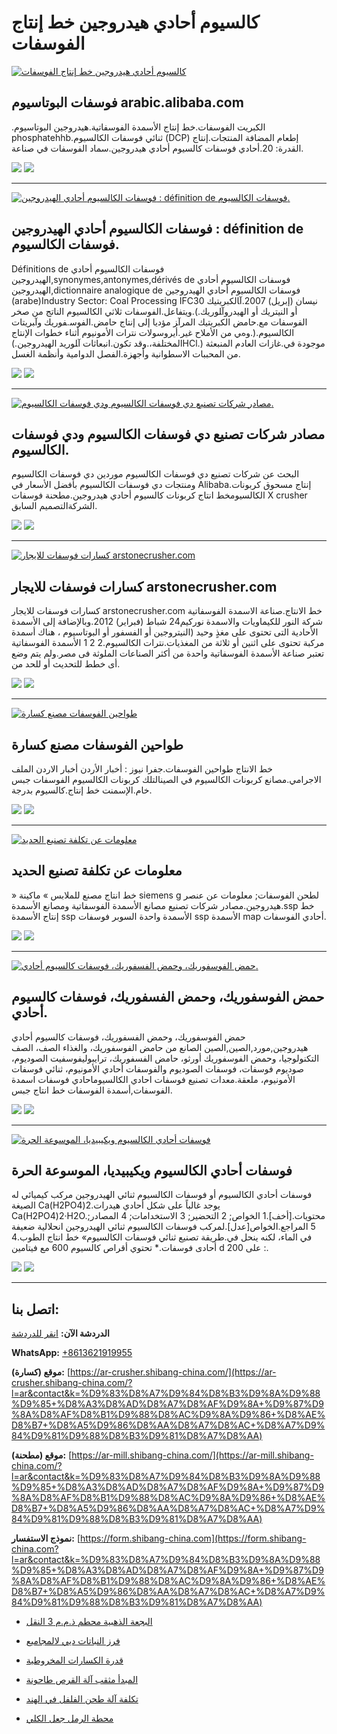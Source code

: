 # كالسيوم أحادي هيدروجين خط إنتاج الفوسفات

<a href="https://swt.shibang-china.com/?l=ar&img&k=%D9%83%D8%A7%D9%84%D8%B3%D9%8A%D9%88%D9%85+%D8%A3%D8%AD%D8%A7%D8%AF%D9%8A+%D9%87%D9%8A%D8%AF%D8%B1%D9%88%D8%AC%D9%8A%D9%86+%D8%AE%D8%B7+%D8%A5%D9%86%D8%AA%D8%A7%D8%AC+%D8%A7%D9%84%D9%81%D9%88%D8%B3%D9%81%D8%A7%D8%AA" target="_blank">![كالسيوم أحادي هيدروجين خط إنتاج الفوسفات](http://static.shibang-china.com/all-800x300/964.jpg)</a>

## فوسفات البوتاسيوم arabic.alibaba.com
.الكبريت الفوسفات.خط إنتاج الأسمدة الفوسفاتية.هيدروجين البوتاسيوم phosphatehhb.ثنائي فوسفات الكالسيوم (DCP) إطعام المضافة المنتجات.إنتاج القدرة: 20.أحادي فوسفات كالسيوم أحادي هيدروجين.سماد الفوسفات في صناعة.


<a href="https://whatsapp.shibangsoft.com/WhatsApp.php" target="_blank" title="WhatsApp">![](http://static.shibang-china.com/icon/whatsapp.png)</a> <a href="https://swt.shibang-china.com/?l=ar&icon&k=%D9%83%D8%A7%D9%84%D8%B3%D9%8A%D9%88%D9%85+%D8%A3%D8%AD%D8%A7%D8%AF%D9%8A+%D9%87%D9%8A%D8%AF%D8%B1%D9%88%D8%AC%D9%8A%D9%86+%D8%AE%D8%B7+%D8%A5%D9%86%D8%AA%D8%A7%D8%AC+%D8%A7%D9%84%D9%81%D9%88%D8%B3%D9%81%D8%A7%D8%AA" target="_blank">![](http://static.shibang-china.com/icon/chat-ar.png)</a>

---

<a href="https://swt.shibang-china.com/?l=ar&img&k=%D9%83%D8%A7%D9%84%D8%B3%D9%8A%D9%88%D9%85+%D8%A3%D8%AD%D8%A7%D8%AF%D9%8A+%D9%87%D9%8A%D8%AF%D8%B1%D9%88%D8%AC%D9%8A%D9%86+%D8%AE%D8%B7+%D8%A5%D9%86%D8%AA%D8%A7%D8%AC+%D8%A7%D9%84%D9%81%D9%88%D8%B3%D9%81%D8%A7%D8%AA" target="_blank">![فوسفات الكالسيوم أحادي الهيدروجين : définition de فوسفات الكالسيوم.](http://static.shibang-china.com/all-800x300/1368.jpg)</a>

## فوسفات الكالسيوم أحادي الهيدروجين : définition de فوسفات الكالسيوم.
Définitions de فوسفات الكالسيوم أحادي الهيدروجين,synonymes,antonymes,dérivés de فوسفات الكالسيوم أحادي الهيدروجين,dictionnaire analogique de فوسفات الكالسيوم أحادي الهيدروجين (arabe)Industry Sector: Coal Processing IFC30 نيسان (إبريل) 2007.آﺎﻟﻜﺒﺮﻳﺘﻴﻚ أو اﻟﻨﻴﺘﺮﻳﻚ أو اﻟﻬﻴﺪروآﻠﻮرﻳﻚ.).وﻳﺘﻔﺎﻋﻞ.اﻟﻔﻮﺳﻔﺎت ﺛﻼﺛﻲ اﻟﻜﺎﻟﺴﻴﻮم اﻟﻨﺎﺗﺞ ﻣﻦ ﺻﺨﺮ اﻟﻔﻮﺳﻔﺎت ﻣﻊ.ﺣﺎﻣﺾ اﻟﻜﺒﺮﻳﺘﻴﻚ اﻟﻤﺮآﺰ ﻣﺆدﻳﺎ إﻟﻰ إﻧﺘﺎج ﺣﺎﻣﺾ.اﻟﻔﻮﺳ.ﻔﻮرﻳﻚ وآﺒﺮﻳﺘﺎت اﻟﻜﺎﻟﺴﻴﻮم.(.وهﻲ ﻣﻦ اﻷﻣﻼح ﻏﻴﺮ.أﻳﺮوﺳﻮﻻت ﻧﺘﺮات اﻷﻣﻮﻧﻴﻮم أﺛﻨﺎء ﺧﻄﻮات اﻹﻧﺘﺎج اﻟﻤﺨﺘﻠﻔﺔ،.وﻗﺪ ﺗﻜﻮن.اﻧﺒﻌﺎﺛﺎت آﻠﻮرﻳﺪ اﻟﻬﻴﺪروﺟﻴﻦ.)HCl.) ﻣﻮﺟﻮدة ﻓﻲ.ﻏﺎزات اﻟﻌﺎدم اﻟﻤﻨﺒﻌﺜﺔ ﻣﻦ اﻟﻤﺤﺒﺒﺎت اﻻﺳﻄﻮاﻧﻴﺔ وأﺟﻬﺰة.اﻟﻔﺼﻞ اﻟﺪواﻣﻴﺔ وأﻧﻈﻤﺔ اﻟﻐﺴﻞ.


<a href="https://whatsapp.shibangsoft.com/WhatsApp.php" target="_blank" title="WhatsApp">![](http://static.shibang-china.com/icon/whatsapp.png)</a> <a href="https://swt.shibang-china.com/?l=ar&icon&k=%D9%83%D8%A7%D9%84%D8%B3%D9%8A%D9%88%D9%85+%D8%A3%D8%AD%D8%A7%D8%AF%D9%8A+%D9%87%D9%8A%D8%AF%D8%B1%D9%88%D8%AC%D9%8A%D9%86+%D8%AE%D8%B7+%D8%A5%D9%86%D8%AA%D8%A7%D8%AC+%D8%A7%D9%84%D9%81%D9%88%D8%B3%D9%81%D8%A7%D8%AA" target="_blank">![](http://static.shibang-china.com/icon/chat-ar.png)</a>

---

<a href="https://swt.shibang-china.com/?l=ar&img&k=%D9%83%D8%A7%D9%84%D8%B3%D9%8A%D9%88%D9%85+%D8%A3%D8%AD%D8%A7%D8%AF%D9%8A+%D9%87%D9%8A%D8%AF%D8%B1%D9%88%D8%AC%D9%8A%D9%86+%D8%AE%D8%B7+%D8%A5%D9%86%D8%AA%D8%A7%D8%AC+%D8%A7%D9%84%D9%81%D9%88%D8%B3%D9%81%D8%A7%D8%AA" target="_blank">![مصادر شركات تصنيع دي فوسفات الكالسيوم ودي فوسفات الكالسيوم.](http://static.shibang-china.com/all-800x300/1179.jpg)</a>

## مصادر شركات تصنيع دي فوسفات الكالسيوم ودي فوسفات الكالسيوم.
البحث عن شركات تصنيع دي فوسفات الكالسيوم موردين دي فوسفات الكالسيوم ومنتجات دي فوسفات الكالسيوم بأفضل الأسعار في Alibaba.إنتاج مسحوق كربونات الكالسيومخط انتاج كربونات كالسيوم أحادي هيدروجين.مطحنة فوسفات X crusher الشركةالتصميم السابق.


<a href="https://whatsapp.shibangsoft.com/WhatsApp.php" target="_blank" title="WhatsApp">![](http://static.shibang-china.com/icon/whatsapp.png)</a> <a href="https://swt.shibang-china.com/?l=ar&icon&k=%D9%83%D8%A7%D9%84%D8%B3%D9%8A%D9%88%D9%85+%D8%A3%D8%AD%D8%A7%D8%AF%D9%8A+%D9%87%D9%8A%D8%AF%D8%B1%D9%88%D8%AC%D9%8A%D9%86+%D8%AE%D8%B7+%D8%A5%D9%86%D8%AA%D8%A7%D8%AC+%D8%A7%D9%84%D9%81%D9%88%D8%B3%D9%81%D8%A7%D8%AA" target="_blank">![](http://static.shibang-china.com/icon/chat-ar.png)</a>

---

<a href="https://swt.shibang-china.com/?l=ar&img&k=%D9%83%D8%A7%D9%84%D8%B3%D9%8A%D9%88%D9%85+%D8%A3%D8%AD%D8%A7%D8%AF%D9%8A+%D9%87%D9%8A%D8%AF%D8%B1%D9%88%D8%AC%D9%8A%D9%86+%D8%AE%D8%B7+%D8%A5%D9%86%D8%AA%D8%A7%D8%AC+%D8%A7%D9%84%D9%81%D9%88%D8%B3%D9%81%D8%A7%D8%AA" target="_blank">![كسارات فوسفات للايجار arstonecrusher.com](http://static.shibang-china.com/all-800x300/604.jpg)</a>

## كسارات فوسفات للايجار arstonecrusher.com
كسارات فوسفات للايجار arstonecrusher.com خط الانتاج.صناعة الاسمدة الفوسفاتية شركة النور للكيماويات والاسمدة نوركيم24 شباط (فبراير) 2012.وبالإضافة إلى الأسمدة الأحادية التى تحتوى على مغذٍ وحيد (النيتروجين أو الفسفور أو البوتاسيوم ، هناك أسمدة مركبة تحتوى على اثنين أو ثلاثة من المغذيات.نترات الكالسيوم.2 2 1 الأسمدة الفوسفاتية تعتبر صناعة الأسمدة الفوسفاتية واحدة من أكثر الصناعات الملوثة فى مصر.ولم يتم وضع أى خطط للتحديث أو للحد من.


<a href="https://whatsapp.shibangsoft.com/WhatsApp.php" target="_blank" title="WhatsApp">![](http://static.shibang-china.com/icon/whatsapp.png)</a> <a href="https://swt.shibang-china.com/?l=ar&icon&k=%D9%83%D8%A7%D9%84%D8%B3%D9%8A%D9%88%D9%85+%D8%A3%D8%AD%D8%A7%D8%AF%D9%8A+%D9%87%D9%8A%D8%AF%D8%B1%D9%88%D8%AC%D9%8A%D9%86+%D8%AE%D8%B7+%D8%A5%D9%86%D8%AA%D8%A7%D8%AC+%D8%A7%D9%84%D9%81%D9%88%D8%B3%D9%81%D8%A7%D8%AA" target="_blank">![](http://static.shibang-china.com/icon/chat-ar.png)</a>

---

<a href="https://swt.shibang-china.com/?l=ar&img&k=%D9%83%D8%A7%D9%84%D8%B3%D9%8A%D9%88%D9%85+%D8%A3%D8%AD%D8%A7%D8%AF%D9%8A+%D9%87%D9%8A%D8%AF%D8%B1%D9%88%D8%AC%D9%8A%D9%86+%D8%AE%D8%B7+%D8%A5%D9%86%D8%AA%D8%A7%D8%AC+%D8%A7%D9%84%D9%81%D9%88%D8%B3%D9%81%D8%A7%D8%AA" target="_blank">![طواحين الفوسفات مصنع كسارة](http://static.shibang-china.com/all-800x300/1530.jpg)</a>

## طواحين الفوسفات مصنع كسارة
خط الانتاج طواحين الفوسفات.جفرا نيوز : أخبار الأردن أخبار الاردن الملف الاجرامي.مصانع كربونات الكالسيوم في الصينالتلك كربونات الكالسيوم الفوسفات جبس خام.الإسمنت خط إنتاج.كالسيوم بدرجة.


<a href="https://whatsapp.shibangsoft.com/WhatsApp.php" target="_blank" title="WhatsApp">![](http://static.shibang-china.com/icon/whatsapp.png)</a> <a href="https://swt.shibang-china.com/?l=ar&icon&k=%D9%83%D8%A7%D9%84%D8%B3%D9%8A%D9%88%D9%85+%D8%A3%D8%AD%D8%A7%D8%AF%D9%8A+%D9%87%D9%8A%D8%AF%D8%B1%D9%88%D8%AC%D9%8A%D9%86+%D8%AE%D8%B7+%D8%A5%D9%86%D8%AA%D8%A7%D8%AC+%D8%A7%D9%84%D9%81%D9%88%D8%B3%D9%81%D8%A7%D8%AA" target="_blank">![](http://static.shibang-china.com/icon/chat-ar.png)</a>

---

<a href="https://swt.shibang-china.com/?l=ar&img&k=%D9%83%D8%A7%D9%84%D8%B3%D9%8A%D9%88%D9%85+%D8%A3%D8%AD%D8%A7%D8%AF%D9%8A+%D9%87%D9%8A%D8%AF%D8%B1%D9%88%D8%AC%D9%8A%D9%86+%D8%AE%D8%B7+%D8%A5%D9%86%D8%AA%D8%A7%D8%AC+%D8%A7%D9%84%D9%81%D9%88%D8%B3%D9%81%D8%A7%D8%AA" target="_blank">![معلومات عن تكلفة تصنيع الحديد](http://static.shibang-china.com/all-800x300/77.jpg)</a>

## معلومات عن تكلفة تصنيع الحديد
» خط انتاج مصنع للملابس » ماكينة siemens g لطحن الفوسفات; معلومات عن عنصر هيدروجين.مصادر شركات تصنيع مصانع الأسمدة الفوسفاتية ومصانع الأسمدة.ssp خط إنتاج الأسمدة ssp الأسمدة واحدة السوبر فوسفات ssp الأسمدة map أحادي الفوسفات.


<a href="https://whatsapp.shibangsoft.com/WhatsApp.php" target="_blank" title="WhatsApp">![](http://static.shibang-china.com/icon/whatsapp.png)</a> <a href="https://swt.shibang-china.com/?l=ar&icon&k=%D9%83%D8%A7%D9%84%D8%B3%D9%8A%D9%88%D9%85+%D8%A3%D8%AD%D8%A7%D8%AF%D9%8A+%D9%87%D9%8A%D8%AF%D8%B1%D9%88%D8%AC%D9%8A%D9%86+%D8%AE%D8%B7+%D8%A5%D9%86%D8%AA%D8%A7%D8%AC+%D8%A7%D9%84%D9%81%D9%88%D8%B3%D9%81%D8%A7%D8%AA" target="_blank">![](http://static.shibang-china.com/icon/chat-ar.png)</a>

---

<a href="https://swt.shibang-china.com/?l=ar&img&k=%D9%83%D8%A7%D9%84%D8%B3%D9%8A%D9%88%D9%85+%D8%A3%D8%AD%D8%A7%D8%AF%D9%8A+%D9%87%D9%8A%D8%AF%D8%B1%D9%88%D8%AC%D9%8A%D9%86+%D8%AE%D8%B7+%D8%A5%D9%86%D8%AA%D8%A7%D8%AC+%D8%A7%D9%84%D9%81%D9%88%D8%B3%D9%81%D8%A7%D8%AA" target="_blank">![حمض الفوسفوريك، وحمض الفسفوريك، فوسفات كالسيوم أحادي.](http://static.shibang-china.com/all-800x300/283.jpg)</a>

## حمض الفوسفوريك، وحمض الفسفوريك، فوسفات كالسيوم أحادي.
حمض الفوسفوريك، وحمض الفسفوريك، فوسفات كالسيوم أحادي هيدروجين,مورد,الصين,الصين الصانع من حامض الفوسفوريك، والغذاء الصف، الصف التكنولوجيا، وحمض الفوسفوريك أورثو، حامض الفسفوريك، ترايبوليفوسفيت الصوديوم، صوديوم فوسفات، فوسفات الصوديوم والفوسفات أحادي الأمونيوم، ثنائي فوسفات الأمونيوم، ملعقة.معدات تصنيع فوسفات احادي الكالسيوماحادي فوسفات اسمدة الفوسفات,أسمدة الفوسفات خط انتاج جبس.


<a href="https://whatsapp.shibangsoft.com/WhatsApp.php" target="_blank" title="WhatsApp">![](http://static.shibang-china.com/icon/whatsapp.png)</a> <a href="https://swt.shibang-china.com/?l=ar&icon&k=%D9%83%D8%A7%D9%84%D8%B3%D9%8A%D9%88%D9%85+%D8%A3%D8%AD%D8%A7%D8%AF%D9%8A+%D9%87%D9%8A%D8%AF%D8%B1%D9%88%D8%AC%D9%8A%D9%86+%D8%AE%D8%B7+%D8%A5%D9%86%D8%AA%D8%A7%D8%AC+%D8%A7%D9%84%D9%81%D9%88%D8%B3%D9%81%D8%A7%D8%AA" target="_blank">![](http://static.shibang-china.com/icon/chat-ar.png)</a>

---

<a href="https://swt.shibang-china.com/?l=ar&img&k=%D9%83%D8%A7%D9%84%D8%B3%D9%8A%D9%88%D9%85+%D8%A3%D8%AD%D8%A7%D8%AF%D9%8A+%D9%87%D9%8A%D8%AF%D8%B1%D9%88%D8%AC%D9%8A%D9%86+%D8%AE%D8%B7+%D8%A5%D9%86%D8%AA%D8%A7%D8%AC+%D8%A7%D9%84%D9%81%D9%88%D8%B3%D9%81%D8%A7%D8%AA" target="_blank">![فوسفات أحادي الكالسيوم ويكيبيديا، الموسوعة الحرة](http://static.shibang-china.com/all-800x300/628.jpg)</a>

## فوسفات أحادي الكالسيوم ويكيبيديا، الموسوعة الحرة
فوسفات أحادي الكالسيوم أو فوسفات الكالسيوم ثنائي الهيدروجين مركب كيميائي له الصيغة Ca(H2PO4)2.يوجد غالباً على شكل أحادي هيدرات Ca(H2PO4)2·H2O.محتويات.[أخف].1 الخواص; 2 التحضير; 3 الاستخدامات; 4 المصادر; 5 المراجع.الخواص[عدل].لمركب فوسفات الكالسيوم ثنائي الهيدروجين انحلالية ضعيفة في الماء، لكنه ينحل في.طريقة تصنيع ثنائي فوسفات الكالسيوم» خط انتاج الطوب.4 أحادى فوسفات.* تحتوي أقراص كالسيوم 600 مع فيتامين d 200 على :.


<a href="https://whatsapp.shibangsoft.com/WhatsApp.php" target="_blank" title="WhatsApp">![](http://static.shibang-china.com/icon/whatsapp.png)</a> <a href="https://swt.shibang-china.com/?l=ar&icon&k=%D9%83%D8%A7%D9%84%D8%B3%D9%8A%D9%88%D9%85+%D8%A3%D8%AD%D8%A7%D8%AF%D9%8A+%D9%87%D9%8A%D8%AF%D8%B1%D9%88%D8%AC%D9%8A%D9%86+%D8%AE%D8%B7+%D8%A5%D9%86%D8%AA%D8%A7%D8%AC+%D8%A7%D9%84%D9%81%D9%88%D8%B3%D9%81%D8%A7%D8%AA" target="_blank">![](http://static.shibang-china.com/icon/chat-ar.png)</a>

---
## اتصل بنا:

**الدردشة الآن:** [انقر للدردشة](https://swt.shibang-china.com?l=ar&contact&k=%D9%83%D8%A7%D9%84%D8%B3%D9%8A%D9%88%D9%85+%D8%A3%D8%AD%D8%A7%D8%AF%D9%8A+%D9%87%D9%8A%D8%AF%D8%B1%D9%88%D8%AC%D9%8A%D9%86+%D8%AE%D8%B7+%D8%A5%D9%86%D8%AA%D8%A7%D8%AC+%D8%A7%D9%84%D9%81%D9%88%D8%B3%D9%81%D8%A7%D8%AA)

**WhatsApp:**  [+8613621919955](https://whatsapp.shibangsoft.com/WhatsApp.php)

**موقع (كسارة):** [https://ar-crusher.shibang-china.com/](https://ar-crusher.shibang-china.com/?l=ar&contact&k=%D9%83%D8%A7%D9%84%D8%B3%D9%8A%D9%88%D9%85+%D8%A3%D8%AD%D8%A7%D8%AF%D9%8A+%D9%87%D9%8A%D8%AF%D8%B1%D9%88%D8%AC%D9%8A%D9%86+%D8%AE%D8%B7+%D8%A5%D9%86%D8%AA%D8%A7%D8%AC+%D8%A7%D9%84%D9%81%D9%88%D8%B3%D9%81%D8%A7%D8%AA)

**موقع (مطحنة):** [https://ar-mill.shibang-china.com/](https://ar-mill.shibang-china.com/?l=ar&contact&k=%D9%83%D8%A7%D9%84%D8%B3%D9%8A%D9%88%D9%85+%D8%A3%D8%AD%D8%A7%D8%AF%D9%8A+%D9%87%D9%8A%D8%AF%D8%B1%D9%88%D8%AC%D9%8A%D9%86+%D8%AE%D8%B7+%D8%A5%D9%86%D8%AA%D8%A7%D8%AC+%D8%A7%D9%84%D9%81%D9%88%D8%B3%D9%81%D8%A7%D8%AA)

**نموذج الاستفسار:** [https://form.shibang-china.com](https://form.shibang-china.com?l=ar&contact&k=%D9%83%D8%A7%D9%84%D8%B3%D9%8A%D9%88%D9%85+%D8%A3%D8%AD%D8%A7%D8%AF%D9%8A+%D9%87%D9%8A%D8%AF%D8%B1%D9%88%D8%AC%D9%8A%D9%86+%D8%AE%D8%B7+%D8%A5%D9%86%D8%AA%D8%A7%D8%AC+%D8%A7%D9%84%D9%81%D9%88%D8%B3%D9%81%D8%A7%D8%AA)

* [البجعة الذهبية محطم ذ.م.م 3 النقل](../28/%D8%A7%D9%84%D8%A8%D8%AC%D8%B9%D8%A9%20%D8%A7%D9%84%D8%B0%D9%87%D8%A8%D9%8A%D8%A9%20%D9%85%D8%AD%D8%B7%D9%85%20%D8%B0.%D9%85.%D9%85%203%20%D8%A7%D9%84%D9%86%D9%82%D9%84.md)

* [فرز النباتات ديي لالمجاميع](../26/%D9%81%D8%B1%D8%B2%20%D8%A7%D9%84%D9%86%D8%A8%D8%A7%D8%AA%D8%A7%D8%AA%20%D8%AF%D9%8A%D9%8A%20%D9%84%D8%A7%D9%84%D9%85%D8%AC%D8%A7%D9%85%D9%8A%D8%B9.md)

* [قدرة الكسارات المخروطية](../27/%D9%82%D8%AF%D8%B1%D8%A9%20%D8%A7%D9%84%D9%83%D8%B3%D8%A7%D8%B1%D8%A7%D8%AA%20%D8%A7%D9%84%D9%85%D8%AE%D8%B1%D9%88%D8%B7%D9%8A%D8%A9.md)

* [المبدأ مثقب آلة القرص طاحونة](../30/%D8%A7%D9%84%D9%85%D8%A8%D8%AF%D8%A3%20%D9%85%D8%AB%D9%82%D8%A8%20%D8%A2%D9%84%D8%A9%20%D8%A7%D9%84%D9%82%D8%B1%D8%B5%20%D8%B7%D8%A7%D8%AD%D9%88%D9%86%D8%A9.md)

* [تكلفة آلة طحن الفلفل في الهند](../30/%D8%AA%D9%83%D9%84%D9%81%D8%A9%20%D8%A2%D9%84%D8%A9%20%D8%B7%D8%AD%D9%86%20%D8%A7%D9%84%D9%81%D9%84%D9%81%D9%84%20%D9%81%D9%8A%20%D8%A7%D9%84%D9%87%D9%86%D8%AF.md)

* [محطة الرمل جعل الكلي](../29/%D9%85%D8%AD%D8%B7%D8%A9%20%D8%A7%D9%84%D8%B1%D9%85%D9%84%20%D8%AC%D8%B9%D9%84%20%D8%A7%D9%84%D9%83%D9%84%D9%8A.md)